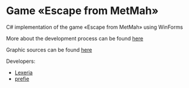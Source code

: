 # Game «Escape from MetMah»

C# implementation of the game «Escape from MetMah» using WinForms

More about the development process can be found [here](https://docs.google.com/document/d/1wJdr_S0ZP5BD1ichcOQKl9jSHfbJOuBGEz59SaQMSHU/edit?usp=sharing)

Graphic sources can be found [here](https://drive.google.com/open?id=1yPKiBpAw9cJsW0PtO9ANEa3ShkI0xZ3J)

Developers:
- [Lexeria](https://github.com/Lexeria)
- [prefie](https://github.com/prefie)

